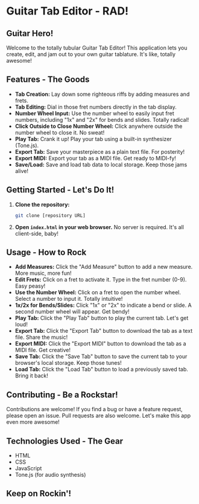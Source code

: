 # Guitar Tab Editor - RAD!

## Guitar Hero!

Welcome to the totally tubular Guitar Tab Editor! This application lets you create, edit, and jam out to your own guitar tablature. It's like, totally awesome!

## Features - The Goods

*   **Tab Creation:** Lay down some righteous riffs by adding measures and frets.
*   **Tab Editing:** Dial in those fret numbers directly in the tab display.
*   **Number Wheel Input:** Use the number wheel to easily input fret numbers, including "1x" and "2x" for bends and slides. Totally radical!
*   **Click Outside to Close Number Wheel:** Click anywhere outside the number wheel to close it. No sweat!
*   **Play Tab:** Crank it up! Play your tab using a built-in synthesizer (Tone.js).
*   **Export Tab:** Save your masterpiece as a plain text file. For posterity!
*   **Export MIDI:** Export your tab as a MIDI file. Get ready to MIDI-fy!
*   **Save/Load:** Save and load tab data to local storage. Keep those jams alive!

## Getting Started - Let's Do It!

1.  **Clone the repository:**

    ```bash
    git clone [repository URL]
    ```


2.  **Open `index.html` in your web browser.** No server is required. It's all client-side, baby!

## Usage - How to Rock

*   **Add Measures:** Click the "Add Measure" button to add a new measure. More music, more fun!
*   **Edit Frets:** Click on a fret to activate it. Type in the fret number (0-9). Easy peasy!
*   **Use the Number Wheel:** Click on a fret to open the number wheel. Select a number to input it. Totally intuitive!
*   **1x/2x for Bends/Slides:** Click "1x" or "2x" to indicate a bend or slide. A second number wheel will appear. Get bendy!
*   **Play Tab:** Click the "Play Tab" button to play the current tab. Let's get loud!
*   **Export Tab:** Click the "Export Tab" button to download the tab as a text file. Share the music!
*   **Export MIDI:** Click the "Export MIDI" button to download the tab as a MIDI file. Get creative!
*   **Save Tab:** Click the "Save Tab" button to save the current tab to your browser's local storage. Keep those tunes!
*   **Load Tab:** Click the "Load Tab" button to load a previously saved tab. Bring it back!

## Contributing - Be a Rockstar!

Contributions are welcome! If you find a bug or have a feature request, please open an issue. Pull requests are also welcome. Let's make this app even more awesome!

## Technologies Used - The Gear

*   HTML
*   CSS
*   JavaScript
*   Tone.js (for audio synthesis)

## Keep on Rockin'!
